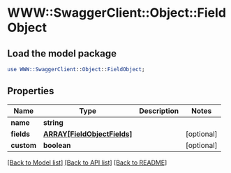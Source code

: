 # WWW::SwaggerClient::Object::FieldObject

## Load the model package
```perl
use WWW::SwaggerClient::Object::FieldObject;
```

## Properties
Name | Type | Description | Notes
------------ | ------------- | ------------- | -------------
**name** | **string** |  | 
**fields** | [**ARRAY[FieldObjectFields]**](FieldObjectFields.md) |  | [optional] 
**custom** | **boolean** |  | [optional] 

[[Back to Model list]](../README.md#documentation-for-models) [[Back to API list]](../README.md#documentation-for-api-endpoints) [[Back to README]](../README.md)


